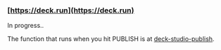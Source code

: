 ### [https://deck.run](https://deck.run)

In progress..

The function that runs when you hit PUBLISH is at [deck-studio-publish](https://github.com/pomber/deck-studio-publish).
